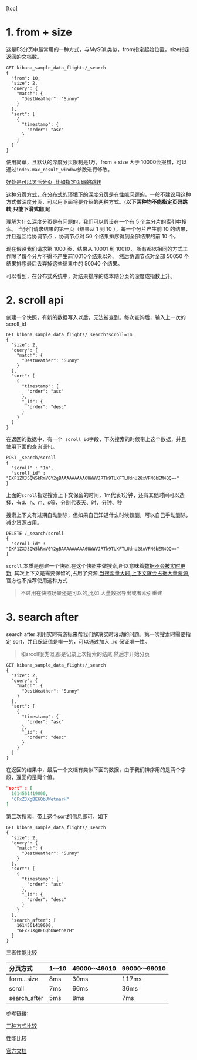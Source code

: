 [toc]

# 1. from + size

这是ES分页中最常用的一种方式，与MySQL类似，from指定起始位置，size指定返回的文档数。

```http
GET kibana_sample_data_flights/_search
{
  "from": 10,
  "size": 2, 
  "query": {
    "match": {
      "DestWeather": "Sunny"
    }
  },
  "sort": [
    {
      "timestamp": {
        "order": "asc"
      }
    }
  ]
}
```



使用简单，且默认的深度分页限制是1万，from + size 大于 10000会报错，可以通过`index.max_result_window`参数进行修改。

<u>好处是可以灵活分页, 比如指定页码的跳转</u>

<u>这种分页方式，在分布式的环境下的深度分页是有性能问题的</u>，一般不建议用这种方式做深度分页，可以用下面将要介绍的两种方式。(**以下两种均不能指定页码跳转,只能下滑式翻页**)

理解为什么深度分页是有问题的，我们可以假设在一个有 5 个主分片的索引中搜索。 当我们请求结果的第一页（结果从 1 到 10 ），每一个分片产生前 10 的结果，并且返回给协调节点 ，协调节点对 50 个结果排序得到全部结果的前 10 个。

现在假设我们请求第 1000 页，结果从 10001 到 10010 。所有都以相同的方式工作除了每个分片不得不产生前10010个结果以外。 然后协调节点对全部 50050 个结果排序最后丢弃掉这些结果中的 50040 个结果。

可以看到，在分布式系统中，对结果排序的成本随分页的深度成指数上升。

# 2. scroll api

创建一个快照，有新的数据写入以后，无法被查到。每次查询后，输入上一次的 scroll_id

```http
GET kibana_sample_data_flights/_search?scroll=1m
{
  "size": 2,
  "query": {
    "match": {
      "DestWeather": "Sunny"
    }
  },
  "sort": [
    {
      "timestamp": {
        "order": "asc"
      },
      "_id": {
        "order": "desc"
      }
    }
  ]
}
```

在返回的数据中，有一个`_scroll_id`字段，下次搜索的时候带上这个数据，并且使用下面的查询语句。

```http
POST _search/scroll
{
  "scroll" : "1m",
  "scroll_id" : "DXF1ZXJ5QW5kRmV0Y2gBAAAAAAAAA6UWWVJRTk9TUXFTLUdnU28xVFN6bEM4QQ=="
}
```

上面的`scroll`指定搜索上下文保留的时间，1m代表1分钟，还有其他时间可以选择，有d、h、m、s等，分别代表天、时、分钟、秒

搜索上下文有过期自动删除，但如果自己知道什么时候该删，可以自己手动删除，减少资源占用。

```http
DELETE /_search/scroll
{
  "scroll_id" : "DXF1ZXJ5QW5kRmV0Y2gBAAAAAAAAA6UWWVJRTk9TUXFTLUdnU28xVFN6bEM4QQ=="
}
```

`scroll` 本质是创建一个快照,在这个快照中做搜索,所以意味着<u>数据不会被实时更新</u>, 其次上下文是需要保留的,占用了资源,<u>当搜索量大时,上下文就会占据大量资源</u>,官方也不推荐使用这种方式

> 不过用在快照场景还是可以的,比如 大量数据导出或者索引重建

# 3. search after

search after 利用实时有游标来帮我们解决实时滚动的问题。第一次搜索时需要指定 sort，并且保证值是唯一的，可以通过加入 _id 保证唯一性。

> 和srcoll很类似,都是记录上次搜索的结尾,然后才开始分页

```http
GET kibana_sample_data_flights/_search
{
  "size": 2, 
  "query": {
    "match": {
      "DestWeather": "Sunny"
    }
  },
  "sort": [
    {
      "timestamp": {
        "order": "asc"
      },
      "_id": {
        "order": "desc"
      }
    }
  ]
}
```

在返回的结果中，最后一个文档有类似下面的数据，由于我们排序用的是两个字段，返回的是两个值。

```json
"sort" : [
  1614561419000,
  "6FxZJXgBE6QbUWetnarH"
]
```

第二次搜索，带上这个sort的信息即可，如下

```http
GET kibana_sample_data_flights/_search
{
  "size": 2,
  "query": {
    "match": {
      "DestWeather": "Sunny"
    }
  },
  "sort": [
    {
      "timestamp": {
        "order": "asc"
      },
      "_id": {
        "order": "desc"
      }
    }
  ],
  "search_after": [
    1614561419000,
    "6FxZJXgBE6QbUWetnarH"
  ]
}
```



三者性能比较

| 分页方式     | 1～10 | 49000～49010 | 99000～99010 |
| :----------- | :---- | :----------- | :----------- |
| form…size    | 8ms   | 30ms         | 117ms        |
| scroll       | 7ms   | 66ms         | 36ms         |
| search_after | 5ms   | 8ms          | 7ms          |



参考链接:

[三种方式比较](https://www.cnblogs.com/powercto/p/14618147.html)

[性能比较](https://blog.csdn.net/zzh920625/article/details/84593590)

[官方文档](https://www.elastic.co/guide/en/elasticsearch/reference/7.x/paginate-search-results.html#search-after)



